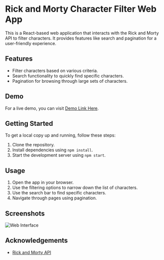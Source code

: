 # Rick and Morty Character Filter Web App

This is a React-based web application that interacts with the Rick and Morty API to filter characters. It provides features like search and pagination for a user-friendly experience.

## Features

- Filter characters based on various criteria.
- Search functionality to quickly find specific characters.
- Pagination for browsing through large sets of characters.

## Demo

For a live demo, you can visit [Demo Link Here](demo_link_here).

## Getting Started

To get a local copy up and running, follow these steps:

1. Clone the repository.
2. Install dependencies using `npm install`.
3. Start the development server using `npm start`.

## Usage

1. Open the app in your browser.
2. Use the filtering options to narrow down the list of characters.
3. Use the search bar to find specific characters.
4. Navigate through pages using pagination.

## Screenshots


![Web Interface](https://github.com/edwinjzph/rick-n-morty-ui/assets/83514834/72426e5b-4bbc-423a-9a50-1c8655e314f9)



## Acknowledgements

- [Rick and Morty API](https://rickandmortyapi.com/)

